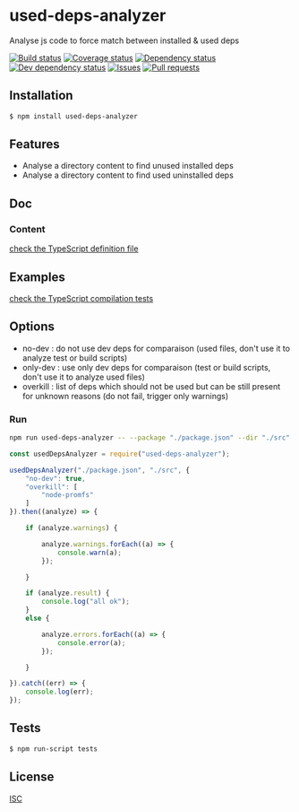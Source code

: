 # used-deps-analyzer
Analyse js code to force match between installed & used deps

[![Build status](https://api.travis-ci.org/Psychopoulet/used-deps-analyzer.svg?branch=master)](https://travis-ci.org/Psychopoulet/used-deps-analyzer)
[![Coverage status](https://coveralls.io/repos/github/Psychopoulet/used-deps-analyzer/badge.svg?branch=master)](https://coveralls.io/github/Psychopoulet/used-deps-analyzer)
[![Dependency status](https://david-dm.org/Psychopoulet/used-deps-analyzer/status.svg)](https://david-dm.org/Psychopoulet/used-deps-analyzer)
[![Dev dependency status](https://david-dm.org/Psychopoulet/used-deps-analyzer/dev-status.svg)](https://david-dm.org/Psychopoulet/used-deps-analyzer?type=dev)
[![Issues](https://img.shields.io/github/issues/Psychopoulet/used-deps-analyzer.svg)](https://github.com/Psychopoulet/used-deps-analyzer/issues)
[![Pull requests](https://img.shields.io/github/issues-pr/Psychopoulet/used-deps-analyzer.svg)](https://github.com/Psychopoulet/used-deps-analyzer/pulls)

## Installation

```bash
$ npm install used-deps-analyzer
```

## Features

  * Analyse a directory content to find unused installed deps
  * Analyse a directory content to find used uninstalled deps

## Doc

### Content

[check the TypeScript definition file](https://github.com/Psychopoulet/used-deps-analyzer/blob/master/lib/index.d.ts)

## Examples

[check the TypeScript compilation tests](https://github.com/Psychopoulet/used-deps-analyzer/blob/master/test/typescript/compilation.ts)

## Options

  * no-dev : do not use dev deps for comparaison (used files, don't use it to analyze test or build scripts)
  * only-dev : use only dev deps for comparaison (test or build scripts, don't use it to analyze used files)
  * overkill : list of deps which should not be used but can be still present for unknown reasons (do not fail, trigger only warnings)

### Run

```bash
npm run used-deps-analyzer -- --package "./package.json" --dir "./src" --no-dev --overkill "node-promfs"
```

```js
const usedDepsAnalyzer = require("used-deps-analyzer");

usedDepsAnalyzer("./package.json", "./src", {
	"no-dev": true,
	"overkill": [
		"node-promfs"
	]
}).then((analyze) => {

	if (analyze.warnings) {

		analyze.warnings.forEach((a) => {
			console.warn(a);
		});

	}

	if (analyze.result) {
		console.log("all ok");
	}
	else {

		analyze.errors.forEach((a) => {
			console.error(a);
		});

	}

}).catch((err) => {
	console.log(err);
});

```

## Tests

```bash
$ npm run-script tests
```

## License

  [ISC](LICENSE)
